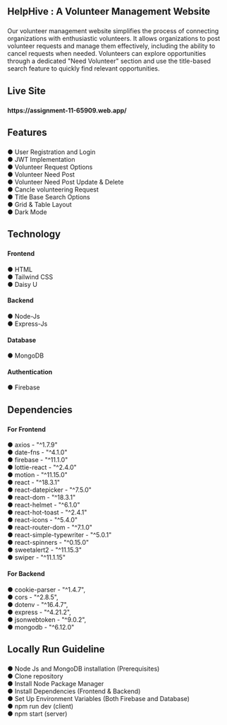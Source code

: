 <h2 align="left">HelpHive : A Volunteer Management Website</h2>

###

<p align="left">Our volunteer management website simplifies the process of connecting organizations with enthusiastic volunteers. It allows organizations to post volunteer requests and manage them effectively, including the ability to cancel requests when needed. Volunteers can explore opportunities through a dedicated "Need Volunteer" section and use the title-based search feature to quickly find relevant opportunities.</p>

###

<h2 align="left">Live Site</h2>

###

<h4 align="left">https://assignment-11-65909.web.app/</h4>

###

<h2 align="left">Features</h2>

###

<p align="left">● User Registration and Login<br>● JWT Implementation<br>● Volunteer Request Options<br>● Volunteer Need Post<br>● Volunteer Need Post Update & Delete<br>● Cancle volunteering Request<br>● Title Base Search Options<br>● Grid & Table Layout<br>● Dark Mode</p>

###

<h2 align="left">Technology</h2>

###

<h4 align="left">Frontend</h4>
<p align="left">● HTML<br>● Tailwind CSS<br>● Daisy U</p>
<h4 align="left">Backend</h4>
<p align="left">●  Node-Js<br>● Express-Js</p>
<h4 align="left">Database</h4>
<p align="left">● MongoDB</p>
<h4 align="left">Authentication</h4>
<p align="left">● Firebase</p>

###

<h2 align="left">Dependencies</h2>

###
<h4 align="left">For Frontend</h4>
<p align="left">● axios - "^1.7.9"<br>● date-fns - "^4.1.0"<br>● firebase - "^11.1.0"<br>● lottie-react - "^2.4.0"<br>● motion - "^11.15.0"<br>● react - "^18.3.1"<br>● react-datepicker - "^7.5.0"<br>● react-dom - "^18.3.1"<br>● react-helmet - "^6.1.0"<br>● react-hot-toast - "^2.4.1"<br>● react-icons - "^5.4.0"<br>● react-router-dom - "^7.1.0"<br>● react-simple-typewriter - "^5.0.1"<br>● react-spinners - "^0.15.0"<br>● sweetalert2 - "^11.15.3"<br>● swiper - "^11.1.15"</p>
<h4 align="left">For Backend</h4>
<p>● cookie-parser - "^1.4.7",<br>● cors - "^2.8.5",<br>● dotenv - "^16.4.7",<br>● express - "^4.21.2",<br>● jsonwebtoken - "^9.0.2",<br>● mongodb - "^6.12.0"</p>

###

<h2 align="left">Locally Run Guideline</h2>

###

<p align="left">● Node Js and MongoDB installation (Prerequisites)<br>● Clone repository<br>● Install Node Package Manager<br>● Install Dependencies (Frontend & Backend)<br>● Set Up Environment Variables (Both Firebase and Database)<br>● npm run dev (client)<br>● npm start (server)</p>

###